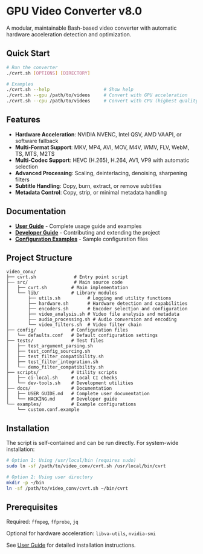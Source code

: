 # GPU Video Converter v8.0

A modular, maintainable Bash-based video converter with automatic hardware acceleration detection and optimization.

## Quick Start

```bash
# Run the converter
./cvrt.sh [OPTIONS] [DIRECTORY]

# Examples
./cvrt.sh --help                    # Show help
./cvrt.sh --gpu /path/to/videos     # Convert with GPU acceleration
./cvrt.sh --cpu /path/to/videos     # Convert with CPU (highest quality)
```

## Features

- **Hardware Acceleration**: NVIDIA NVENC, Intel QSV, AMD VAAPI, or software fallback
- **Multi-Format Support**: MKV, MP4, AVI, MOV, M4V, WMV, FLV, WebM, TS, MTS, M2TS
- **Multi-Codec Support**: HEVC (H.265), H.264, AV1, VP9 with automatic selection
- **Advanced Processing**: Scaling, deinterlacing, denoising, sharpening filters
- **Subtitle Handling**: Copy, burn, extract, or remove subtitles
- **Metadata Control**: Copy, strip, or minimal metadata handling

## Documentation

- **[User Guide](docs/USER_GUIDE.md)** - Complete usage guide and examples
- **[Developer Guide](docs/HACKING.md)** - Contributing and extending the project
- **[Configuration Examples](examples/)** - Sample configuration files

## Project Structure

```
video_conv/
├── cvrt.sh              # Entry point script
├── src/                 # Main source code
│   ├── cvrt.sh         # Main implementation
│   └── lib/            # Library modules
│       ├── utils.sh          # Logging and utility functions
│       ├── hardware.sh       # Hardware detection and capabilities
│       ├── encoders.sh       # Encoder selection and configuration
│       ├── video_analysis.sh # Video file analysis and metadata
│       ├── audio_processing.sh # Audio conversion and encoding
│       └── video_filters.sh  # Video filter chain
├── config/             # Configuration files
│   └── defaults.conf   # Default configuration settings
├── tests/              # Test files
│   ├── test_argument_parsing.sh
│   ├── test_config_sourcing.sh
│   ├── test_filter_compatibility.sh
│   ├── test_filter_integration.sh
│   └── demo_filter_compatibility.sh
├── scripts/            # Utility scripts
│   ├── ci-local.sh     # Local CI checks
│   └── dev-tools.sh    # Development utilities
├── docs/               # Documentation
│   ├── USER_GUIDE.md   # Complete user documentation
│   └── HACKING.md      # Developer guide
└── examples/           # Example configurations
    └── custom.conf.example
```

## Installation

The script is self-contained and can be run directly. For system-wide installation:

```bash
# Option 1: Using /usr/local/bin (requires sudo)
sudo ln -sf /path/to/video_conv/cvrt.sh /usr/local/bin/cvrt

# Option 2: Using user directory
mkdir -p ~/bin
ln -sf /path/to/video_conv/cvrt.sh ~/bin/cvrt
```

## Prerequisites

Required: `ffmpeg`, `ffprobe`, `jq`

Optional for hardware acceleration: `libva-utils`, `nvidia-smi`

See [User Guide](docs/USER_GUIDE.md) for detailed installation instructions. 